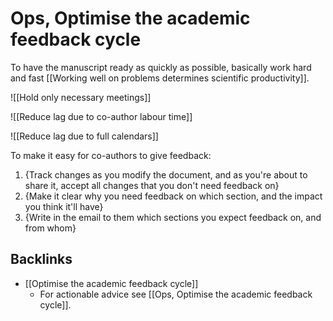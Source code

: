 # Ops, Optimise the academic feedback cycle
To have the manuscript ready as quickly as possible, basically work hard and fast [[Working well on problems determines scientific productivity]].

![[Hold only necessary meetings]]

![[Reduce lag due to co-author labour time]]

![[Reduce lag due to full calendars]]

To make it easy for co-authors to give feedback:

1. {Track changes as you modify the document, and as you're about to share it, accept all changes that you don't need feedback on}
2. {Make it clear why you need feedback on which section, and the impact you think it'll have}
3. {Write in the email to them which sections you expect feedback on, and from whom}

## Backlinks
* [[Optimise the academic feedback cycle]]
	* For actionable advice see [[Ops, Optimise the academic feedback cycle]].

<!-- #service -->

<!-- {BearID:3D03F6B3-61B7-406B-AA6C-E92DEE974547-15756-0000130BDE0B0CAF} -->
